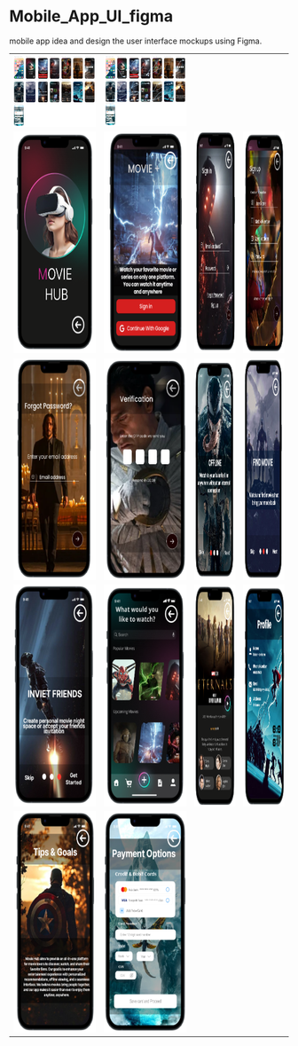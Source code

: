 # Mobile_App_UI_figma
mobile app  idea and design the user interface mockups using Figma.


<table>
  <tr>
    <td><img src="https://github.com/202320020818/Mobile_App_UI_figma-4/blob/4f2c458be91a80b785c78ff12e3d31df63a4b4c2/Screenshot%202025-02-23%20204610.png" width="400"/></td>
    <td><img src="https://github.com/202320020818/Mobile_App_UI_figma-4/blob/3c0f10142892f3dd883257fe3c3310560808fc77/Screenshot%202025-02-24%20155950.png" width="400"/></td>
  </tr>
  <tr>
    <td><img src="https://github.com/202320020818/Mobile_App_UI_figma-4/blob/2a32cc4d79426b86a9bb42aa91e2d4b1cfb939c7/Screenshot%202025-02-23%20182212.png" width="250" height="400"/></td>
    <td><img src="https://github.com/202320020818/Mobile_App_UI_figma-4/blob/2a32cc4d79426b86a9bb42aa91e2d4b1cfb939c7/Screenshot%202025-02-23%20182228.png" width="250" height="400"/></td>
    <td><img src="https://github.com/202320020818/Mobile_App_UI_figma-4/blob/2a32cc4d79426b86a9bb42aa91e2d4b1cfb939c7/Screenshot%202025-02-23%20183055.png" width="200" height="400"/></td>
    <td><img src="https://github.com/202320020818/Mobile_App_UI_figma-4/blob/2a32cc4d79426b86a9bb42aa91e2d4b1cfb939c7/Screenshot%202025-02-23%20183117.png" width="200" height="400"/></td>
  </tr>
  <tr>
    <td><img src="https://github.com/202320020818/Mobile_App_UI_figma-4/blob/2a32cc4d79426b86a9bb42aa91e2d4b1cfb939c7/Screenshot%202025-02-23%20183132.png" width="200" height="400"/></td>
    <td><img src="https://github.com/202320020818/Mobile_App_UI_figma-4/blob/2a32cc4d79426b86a9bb42aa91e2d4b1cfb939c7/Screenshot%202025-02-23%20183154.png" width="200" height="400"/></td>
    <td><img src="https://github.com/202320020818/Mobile_App_UI_figma-4/blob/2a32cc4d79426b86a9bb42aa91e2d4b1cfb939c7/Screenshot%202025-02-23%20183207.png" width="200" height="400"/></td>
    <td><img src="https://github.com/202320020818/Mobile_App_UI_figma-4/blob/2a32cc4d79426b86a9bb42aa91e2d4b1cfb939c7/Screenshot%202025-02-23%20183218.png" width="200" height="400"/></td>
  </tr>
  <tr>
    <td><img src="https://github.com/202320020818/Mobile_App_UI_figma-4/blob/2a32cc4d79426b86a9bb42aa91e2d4b1cfb939c7/Screenshot%202025-02-23%20183239.png" width="200" height="400"/></td>
    <td><img src="https://github.com/202320020818/Mobile_App_UI_figma-4/blob/2a32cc4d79426b86a9bb42aa91e2d4b1cfb939c7/Screenshot%202025-02-23%20183248.png" width="200" height="400"/></td>
    <td><img src="https://github.com/202320020818/Mobile_App_UI_figma-4/blob/2a32cc4d79426b86a9bb42aa91e2d4b1cfb939c7/Screenshot%202025-02-23%20183528.png" width="200" height="400"/></td>
    <td><img src="https://github.com/202320020818/Mobile_App_UI_figma-4/blob/2a32cc4d79426b86a9bb42aa91e2d4b1cfb939c7/Screenshot%202025-02-23%20183543.png" width="200" height="400"/></td>
  </tr>
  <tr>
    <td><img src="https://github.com/202320020818/Mobile_App_UI_figma-4/blob/2a32cc4d79426b86a9bb42aa91e2d4b1cfb939c7/Screenshot%202025-02-23%20183555.png" width="200" height="400"/></td>
    <td><img src="https://github.com/202320020818/Mobile_App_UI_figma-4/blob/2a32cc4d79426b86a9bb42aa91e2d4b1cfb939c7/Screenshot%202025-02-23%20183609.png" width="200" height="400"/></td>
  </tr>
</table>

